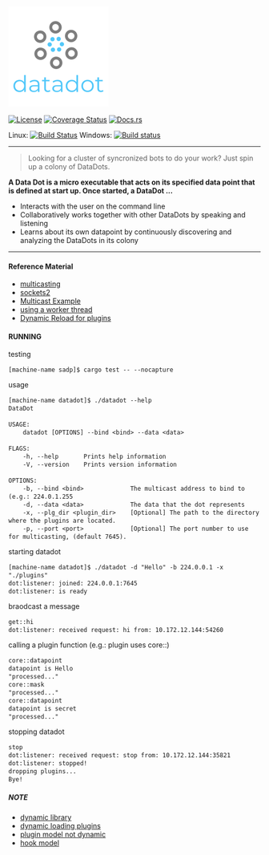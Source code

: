 ![DataDot](./img/datadot.png?raw=true) 

[![License](https://img.shields.io/badge/License-Apache%202.0-blue.svg)](https://opensource.org/licenses/Apache-2.0)
[![Coverage Status](https://coveralls.io/repos/github/dsietz/datadot/badge.svg?branch=master)](https://coveralls.io/github/dsietz/datadot?branch=master)
[![Docs.rs](https://docs.rs/datadot/badge.svg)](https://docs.rs/datadot)

Linux: [![Build Status](https://travis-ci.org/dsietz/datadot.svg?branch=master)](https://travis-ci.org/dsietz/datadot)
Windows: [![Build status](https://ci.appveyor.com/api/projects/status/klevb6aknr6tgohi/branch/master?svg=true)](https://ci.appveyor.com/project/dsietz/datadot/branch/master)


---


>Looking for a cluster of syncronized bots to do your work? Just spin up a colony of DataDots.

**A Data Dot is a micro executable that acts on its specified data point that is defined at start up. Once started, a DataDot ...**

- Interacts with the user on the command line
- Collaboratively works together with other DataDots by speaking and listening
- Learns about its own datapoint by continuously discovering and analyzing the DataDots in its colony

---

#### Reference Material
- [multicasting](https://bluejekyll.github.io/blog/rust/2018/03/18/multicasting-in-rust.html)
- [sockets2](https://crates.io/crates/socket2)
- [Multicast Example](https://github.com/bluejekyll/multicast-example)
- [using a worker thread](https://matklad.github.io/2018/03/02/stopping-a-rust-worker.html)
- [Dynamic Reload for plugins](https://github.com/emoon/dynamic_reload)

#### RUNNING
testing
```
[machine-name sadp]$ cargo test -- --nocapture
```

usage
```
[machine-name datadot]$ ./datadot --help
DataDot

USAGE:
    datadot [OPTIONS] --bind <bind> --data <data>

FLAGS:
    -h, --help       Prints help information
    -V, --version    Prints version information

OPTIONS:
    -b, --bind <bind>             The multicast address to bind to (e.g.: 224.0.1.255
    -d, --data <data>             The data that the dot represents
    -x, --plg_dir <plugin_dir>    [Optional] The path to the directory where the plugins are located.
    -p, --port <port>             [Optional] The port number to use for multicasting, (default 7645).
```
starting datadot
```
[machine-name datadot]$ ./datadot -d "Hello" -b 224.0.0.1 -x "./plugins"
dot:listener: joined: 224.0.0.1:7645
dot:listener: is ready
```
braodcast a message
```
get::hi
dot:listener: received request: hi from: 10.172.12.144:54260
```
calling a plugin function (e.g.: plugin uses core::)
```
core::datapoint
datapoint is Hello
"processed..."
core::mask
"processed..."
core::datapoint
datapoint is secret
"processed..."
```
stopping datadot
```
stop
dot:listener: received request: stop from: 10.172.12.144:35821
dot:listener: stopped!
dropping plugins...
Bye!
```

##### NOTE
- [dynamic library](https://doc.rust-lang.org/cargo/reference/manifest.html#building-dynamic-or-static-libraries)
- [dynamic loading plugins](https://michael-f-bryan.github.io/rust-ffi-guide/dynamic_loading.html)
- [plugin model not dynamic](https://stackoverflow.com/questions/34968488/is-it-possible-to-make-plugin-extension-hooks-like-wordpress-actions-in-rust)
- [hook model](https://mattgathu.github.io/simple-events-hook-rust/)
